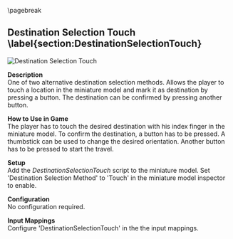 
\pagebreak

## Destination Selection Touch \label{section:DestinationSelectionTouch}

![Destination Selection Touch](content/res/SelectDestinationSmall.png)

**Description**  
One of two alternative destination selection methods. Allows the player to touch a location in the miniature model and mark it as destination by pressing a button. The destination can be confirmed by pressing another button.

**How to Use in Game**  
The player has to touch the desired destination with his index finger in the miniature model. To confirm the destination, a button has to be pressed. A thumbstick can be used to change the desired orientation. Another button has to be pressed to start the travel.

**Setup**  
Add the *DestinationSelectionTouch* script to the miniature model. Set 'Destination Selection Method' to 'Touch' in the miniature model inspector to enable.

**Configuration**  
No configuration required.

**Input Mappings**  
Configure 'DestinationSelectionTouch' in the the input mappings.
